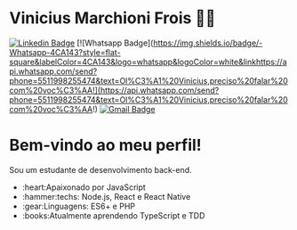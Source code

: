 # Vinicius Marchioni Frois :man_technologist:

[![Linkedin Badge](https://img.shields.io/badge/-LinkedIn-blue?style=flat-square&logo=Linkedin&logoColor=white&link=https://www.linkedin.com/in/vinicius-frois/)](https://www.linkedin.com/in/vinicius-frois/)
[![Whatsapp Badge](https://img.shields.io/badge/-Whatsapp-4CA143?style=flat-square&labelColor=4CA143&logo=whatsapp&logoColor=white&linkhttps://api.whatsapp.com/send?phone=5511998255474&text=Ol%C3%A1%20Vinicius,preciso%20falar%20com%20voc%C3%AA!](https://api.whatsapp.com/send?phone=5511998255474&text=Ol%C3%A1%20Vinicius,preciso%20falar%20com%20voc%C3%AA!)
[![Gmail Badge](https://img.shields.io/badge/-Gmail-c14438?style=flat-square&logo=Gmail&logoColor=white&link=mailto:viniciusfroism@gmail.com)](mailto:viniciusfroism@gmail.com)

# Bem-vindo ao meu perfil! 

Sou um estudante de desenvolvimento back-end.
<ul>
<li>:heart:Apaixonado por JavaScript</li>
<li>:hammer:techs: Node.js, React e React Native</li>
<li>:gear:Linguagens: ES6+ e PHP</li>
<li>:books:Atualmente aprendendo TypeScript e TDD</li>
<u/>
